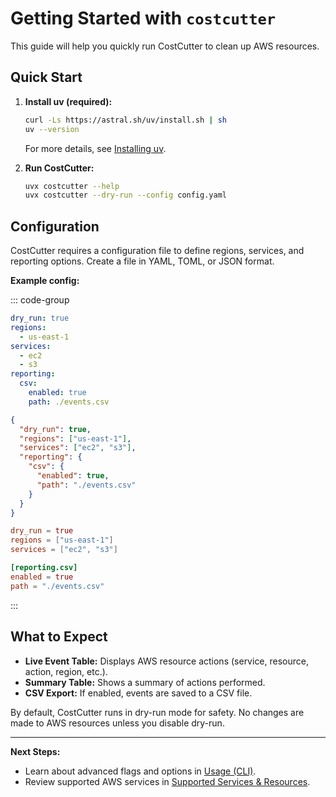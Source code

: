 # Getting Started with `costcutter`

This guide will help you quickly run CostCutter to clean up AWS resources.

## Quick Start

1. **Install uv (required):**

   ```sh
   curl -Ls https://astral.sh/uv/install.sh | sh
   uv --version
   ```

   For more details, see [Installing uv](https://docs.astral.sh/uv/getting-started/installation/).

2. **Run CostCutter:**

   ```sh
   uvx costcutter --help
   uvx costcutter --dry-run --config config.yaml
   ```

## Configuration

CostCutter requires a configuration file to define regions, services, and reporting options. Create a file in YAML, TOML, or JSON format.

**Example config:**

::: code-group

```yaml
dry_run: true
regions:
  - us-east-1
services:
  - ec2
  - s3
reporting:
  csv:
    enabled: true
    path: ./events.csv
```

```json
{
  "dry_run": true,
  "regions": ["us-east-1"],
  "services": ["ec2", "s3"],
  "reporting": {
    "csv": {
      "enabled": true,
      "path": "./events.csv"
    }
  }
}
```

```toml
dry_run = true
regions = ["us-east-1"]
services = ["ec2", "s3"]

[reporting.csv]
enabled = true
path = "./events.csv"
```

:::

## What to Expect

- **Live Event Table:** Displays AWS resource actions (service, resource, action, region, etc.).
- **Summary Table:** Shows a summary of actions performed.
- **CSV Export:** If enabled, events are saved to a CSV file.

By default, CostCutter runs in dry-run mode for safety. No changes are made to AWS resources unless you disable dry-run.

---

**Next Steps:**

- Learn about advanced flags and options in [Usage (CLI)](/usage-cli).
- Review supported AWS services in [Supported Services & Resources](/guide/supported-services).
